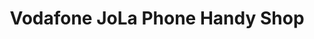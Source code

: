 ---
title: "Vodafone JoLa Phone Handy Shop"
url: /ostfildern/vodafone-jola-phone-handy-shop/
shop: Handy
---